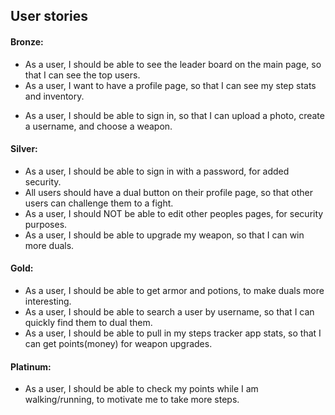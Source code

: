 
## User stories

#### Bronze:
+ As a user, I should be able to see the leader board on the main page, so that I can see the top users.
+ As a user, I want to have a profile page, so that I can see my step stats and inventory.
- As a user, I should be able to sign in, so that I can upload a photo, create a username, and choose a weapon.


#### Silver:
- As a user, I should be able to sign in with a password, for added security.
- All users should have a dual button on their profile page, so that other users can challenge them to a fight.
- As a user, I should NOT be able to edit other peoples pages, for security purposes.
- As a user, I should be able to upgrade my weapon, so that I can win more duals.


#### Gold:
- As a user, I should be able to get armor and potions, to make duals more interesting.
- As a user, I should be able to search a user by username, so that I can quickly find them to dual them.
- As a user, I should be able to pull in my steps tracker app stats, so that I can get points(money) for weapon upgrades.

#### Platinum:
- As a user, I should be able to check my points while I am walking/running, to motivate me to take more steps.
